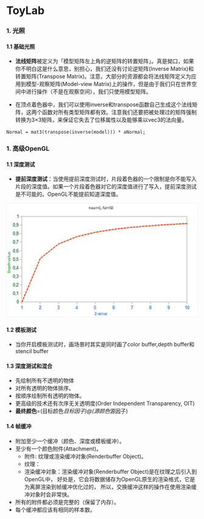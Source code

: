 # ToyLab
### 1. 光照
#### 1.1 基础光照
* **法线矩阵**被定义为「模型矩阵左上角的逆矩阵的转置矩阵」。真是拗口，如果你不明白这是什么意思，别担心，我们还没有讨论逆矩阵(Inverse Matrix)和转置矩阵(Transpose Matrix)。注意，大部分的资源都会将法线矩阵定义为应用到模型-观察矩阵(Model-view Matrix)上的操作，但是由于我们只在世界空间中进行操作（不是在观察空间），我们只使用模型矩阵。

* 在顶点着色器中，我们可以使用inverse和transpose函数自己生成这个法线矩阵，这两个函数对所有类型矩阵都有效。注意我们还要把被处理过的矩阵强制转换为3×3矩阵，来保证它失去了位移属性以及能够乘以vec3的法向量。
```
Normal = mat3(transpose(inverse(model))) * aNormal;
```


### 1.  高级OpenGL
####  1.1   深度测试
* **提前深度测试**：当使用提前深度测试时，片段着色器的一个限制是你不能写入片段的深度值。如果一个片段着色器对它的深度值进行了写入，提前深度测试是不可能的。OpenGL不能提前知道深度值。

![depth_mapping](/resources/document/depth_non_linear_graph.png)

#### 1.2    模板测试
* 当你开启模板测试时，画场景时其实是同时画了color buffer,depth buffer和stencil buffer
#### 1.3    深度测试和混合
*  先绘制所有不透明的物体
* 对所有透明的物体排序。
* 按顺序绘制所有透明的物体。
* 更高级的技术还有次序无关透明度(Order Independent Transparency, OIT)
* **最终颜色**=(目标颜色*目标因子)@(源颜色*源因子)
#### 1.4    帧缓冲
* 附加至少一个缓冲（颜色、深度或模板缓冲）。
* 至少有一个颜色附件(Attachment)。
    * 附件:  纹理或渲染缓冲对象(Renderbuffer Object)。
    * 纹理： 
    * 渲染缓冲对象：渲染缓冲对象(Renderbuffer Object)是在纹理之后引入到OpenGL中， 好处是，它会将数据储存为OpenGL原生的渲染格式，它是为离屏渲染到帧缓冲优化过的， 所以，交换缓冲这样的操作在使用渲染缓冲对象时会非常快。
* 所有的附件都必须是完整的（保留了内存）。
* 每个缓冲都应该有相同的样本数。
